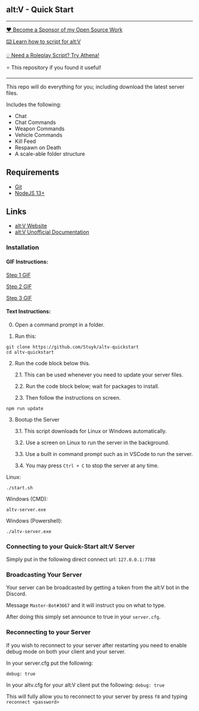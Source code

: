 ## alt:V - Quick Start

---

[❤️ Become a Sponsor of my Open Source Work](https://github.com/sponsors/Stuyk/)

[⌨️ Learn how to script for alt:V](https://altv.stuyk.com)

[💡 Need a Roleplay Script? Try Athena!](https://gtavathena.com/)

⭐ This repository if you found it useful!

---

This repo will do everything for you; including download the latest server files.

Includes the following:
* Chat
* Chat Commands
* Weapon Commands
* Vehicle Commands
* Kill Feed
* Respawn on Death
* A scale-able folder structure

## Requirements

-   [Git](https://git-scm.com/downloads)
-   [NodeJS 13+](https://nodejs.org/en/download/current/)

## Links

-   [alt:V Website](https://altv.mp/#/)
-   [alt:V Unofficial Documentation](https://altv.stuyk.com/)

### Installation

#### GIF Instructions:

[Step 1 GIF](https://gfycat.com/DefiniteConstantJoey)

[Step 2 GIF](https://gfycat.com/PowerfulOrderlyGartersnake)

[Step 3 GIF](https://gfycat.com/CourageousDefensiveHarpyeagle)

#### Text Instructions:

0. Open a command prompt in a folder.

1. Run this:

```
git clone https://github.com/Stuyk/altv-quickstart
cd altv-quickstart
```

2. Run the code block below this.

    2.1. This can be used whenever you need to update your server files.

    2.2. Run the code block below; wait for packages to install.

    2.3. Then follow the instructions on screen.

```
npm run update
```

3. Bootup the Server

    3.1. This script downloads for Linux or Windows automatically.

    3.2. Use a screen on Linux to run the server in the background.

    3.3. Use a built in command prompt such as in VSCode to run the server.

    3.4. You may press `Ctrl + C` to stop the server at any time.

Linux:

```
./start.sh
```

Windows (CMD):

```
altv-server.exe
```

Windows (Powershell):

```
./altv-server.exe
```

### Connecting to your Quick-Start alt:V Server

Simply put in the following direct connect url: `127.0.0.1:7788`

### Broadcasting Your Server

Your server can be broadcasted by getting a token from the alt:V bot in the Discord.

Message `Master-Bot#3667` and it will instruct you on what to type.

After doing this simply set announce to true in your `server.cfg`.

### Reconnecting to your Server

If you wish to reconnect to your server after restarting you need to enable debug mode on both your client and your server.

In your server.cfg put the following:

`debug: true`

In your altv.cfg for your alt:V client put the following:
`debug: true`

This will fully allow you to reconnect to your server by press `f8` and typing `reconnect <password>`
